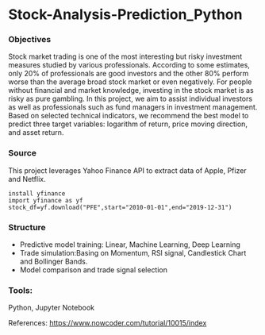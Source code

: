 # Stock-Analysis-Prediction_Python

### Objectives
Stock market trading is one of the most interesting but risky investment measures studied by various professionals. According to some estimates, only 20% of professionals are good investors and the other 80% perform worse than the average broad stock market or even negatively. For people without financial and market knowledge, investing in the stock market is as risky as pure gambling. In this project, we aim to assist individual investors as well as professionals such as fund managers in investment management. Based on selected technical indicators, we recommend the best model to predict three target variables: logarithm of return, price moving direction, and asset return.

### Source
This project leverages Yahoo Finance API to extract data of Apple, Pfizer and Netflix.
```
install yfinance
import yfinance as yf
stock_df=yf.download("PFE",start="2010-01-01",end="2019-12-31")
```

### Structure
* Predictive model training: Linear, Machine Learning, Deep Learning
* Trade simulation:Basing on Momentum, RSI signal, Candlestick Chart and Bollinger Bands.
* Model comparison and trade signal selection


### Tools:
Python, Jupyter Notebook

References: https://www.nowcoder.com/tutorial/10015/index
